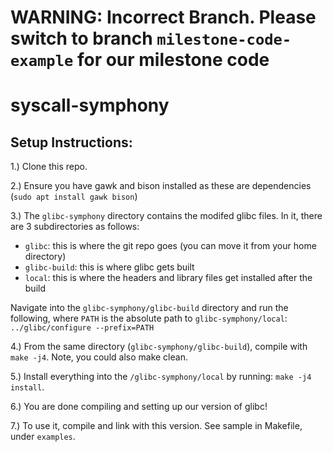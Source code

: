 # WARNING: Incorrect Branch. Please switch to branch `milestone-code-example` for our milestone code

# syscall-symphony

## Setup Instructions:
1.) Clone this repo. 

2.) Ensure you have gawk and bison installed as these are dependencies (`sudo apt install gawk bison`)

3.) The `glibc-symphony` directory contains the modifed glibc files. In it, there are 3 subdirectories as follows:
  - `glibc`: this is where the git repo goes (you can move it from your home directory)
  - `glibc-build`: this is where glibc gets built
  - `local`: this is where the headers and library files get installed after the build

Navigate into the `glibc-symphony/glibc-build` directory and run the following, where `PATH` is the absolute path to `glibc-symphony/local`:
  `../glibc/configure --prefix=PATH`
 
 4.) From the same directory (`glibc-symphony/glibc-build`), compile with  `make -j4`. Note, you could also make clean. 
 
 5.) Install everything into the `/glibc-symphony/local` by running: `make -j4 install`. 
 
 6.) You are done compiling and setting up our version of glibc!
 
 7.) To use it, compile and link with this version. See sample in Makefile, under `examples`.



